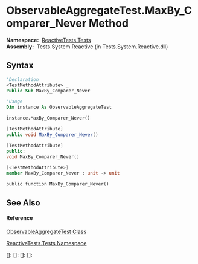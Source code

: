 # ObservableAggregateTest.MaxBy\_Comparer\_Never Method

**Namespace:**  [ReactiveTests.Tests](ReactiveTests.Tests\ReactiveTests.Tests.md)  
**Assembly:**  Tests.System.Reactive (in Tests.System.Reactive.dll)

## Syntax

```vb
'Declaration
<TestMethodAttribute> _
Public Sub MaxBy_Comparer_Never
```

```vb
'Usage
Dim instance As ObservableAggregateTest

instance.MaxBy_Comparer_Never()
```

```csharp
[TestMethodAttribute]
public void MaxBy_Comparer_Never()
```

```c++
[TestMethodAttribute]
public:
void MaxBy_Comparer_Never()
```

```fsharp
[<TestMethodAttribute>]
member MaxBy_Comparer_Never : unit -> unit 
```

```jscript
public function MaxBy_Comparer_Never()
```

## See Also

#### Reference

[ObservableAggregateTest Class](ObservableAggregateTest\ObservableAggregateTest.md)

[ReactiveTests.Tests Namespace](ReactiveTests.Tests\ReactiveTests.Tests.md)

[]: 
[]: 
[]: 
[]: 